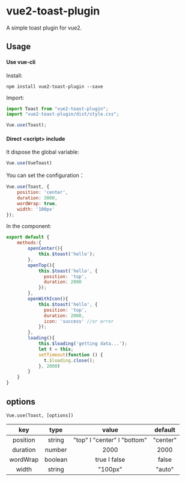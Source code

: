 # vue2-toast-plugin
A simple toast plugin for vue2.

## Usage
#### Use vue-cli
Install:
```
npm install vue2-toast-plugin --save

```
Import:
```javascript
import Toast from "vue2-toast-plugin";
import "vue2-toast-plugin/dist/style.css";

Vue.use(Toast);
```
#### Direct &lt;script&gt; include
It dispose the global variable:
```javascript
Vue.use(VueToast)
```

You can set the configuration：

```javascript
Vue.use(Toast, {
    position: 'center',
    duration: 3000,
    wordWrap: true,
    width: '100px'
});
```

In the component:
```javascript
export default {
    methods:{
        openCenter(){
            this.$toast('hello');
        },
        openTop(){
            this.$toast('hello', {
              position: 'top',
              duration: 2000
            });
        },
        openWithIcon(){
            this.$toast('hello', {
              position: 'top',
              duration: 2000,
              icon: 'success' //or error
            });
        },
        loading(){
            this.$loading('getting data...');
            let t = this;
            setTimeout(function () {
              t.$loading.close();
            }, 2000)
        }
    }
}
```

## options
    Vue.use(Toast, [options])

| key    | type |  value  | default |
| :----: |:----:   | :----: | :----: |
| position |  string  | "top" &Iota; "center" &Iota; "bottom" | "center"|
| duration |  number  |  2000 | 2000|
| wordWrap |   boolean    |  true &Iota; false | false|
| width | string | "100px" | "auto" |
